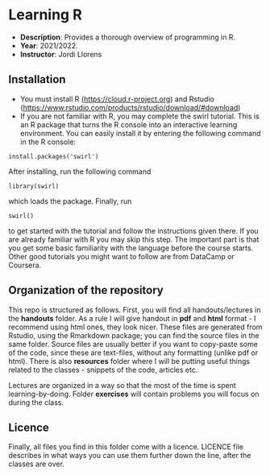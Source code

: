 # Learning R

- **Description**: Provides a thorough overview of programming in R.  
- **Year**: 2021/2022.  
- **Instructor**: Jordi Llorens

## Installation

- You must install R (https://cloud.r-project.org) and Rstudio (https://www.rstudio.com/products/rstudio/download/#download)
- If you are not familiar with R, you may complete the swirl tutorial. This is an R package that turns the R console into an interactive learning environment. You can easily install it by entering the following command in the R console:

`install.packages('swirl')`

After installing, run the following command

`library(swirl)`

which loads the package. Finally, run

`swirl()`

to get started with the tutorial and follow the instructions given there.
If you are already familiar with R you may skip this step. The important part is that you get some basic familiarity with the language before the course starts. Other good tutorials you might want to follow are from DataCamp or Coursera.


## Organization of the repository


This repo is structured as follows. First, you will find all handouts/lectures in the **handouts** folder. As a rule I will give handout in **pdf** and **html** format - I recommend using html ones, they look nicer. These files are generated from Rstudio, using the Rmarkdown package; you can find the source files in the same folder. Source files are usually better if you want to copy-paste some of the code, since these are text-files, without any formatting (unlike pdf or html). There is also **resources** folder where I will be putting useful things related to the classes - snippets of the code, articles etc.

Lectures are organized in a way so that the most of the time is spent learning-by-doing. Folder **exercises** will contain problems you will focus on during the class.


## Licence

Finally, all files you find in this folder come with a licence. LICENCE file describes in what ways you can use them further down the line, after the classes are over.
